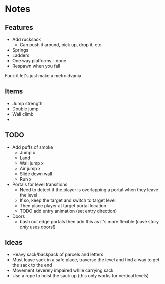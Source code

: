 # Notes

## Features
- Add rucksack
    - Can push it around, pick up, drop it, etc.
- Springs
- Ladders
- One way platforms - done
- Respawn when you fall

Fuck it let's just make a metroidvania

## Items
- Jump strength
- Double jump
- Wall climb
- 

## TODO
- Add puffs of smoke
    - Jump x
    - Land
    - Wall jump x
    - Air jump x
    - Slide down wall
    - Run x
- Portals for level transitions
    - Need to detect if the player is overlapping a portal when they leave the level
    - If so, keep the target and switch to target level
    - Then place player at target portal location 
    - TODO add entry animation (set entry direction)
- Doors
    - bash out edge portals then add this as it's more flexible (cave story *only* uses doors!)

## Ideas
- Heavy sack/backpack of parcels and letters
- Must leave sack in a safe place, traverse the level and find a way to get the sack to the end 
- Movement severely impaired while carrying sack
- Use a rope to hoist the sack up (this only works for vertical levels)

